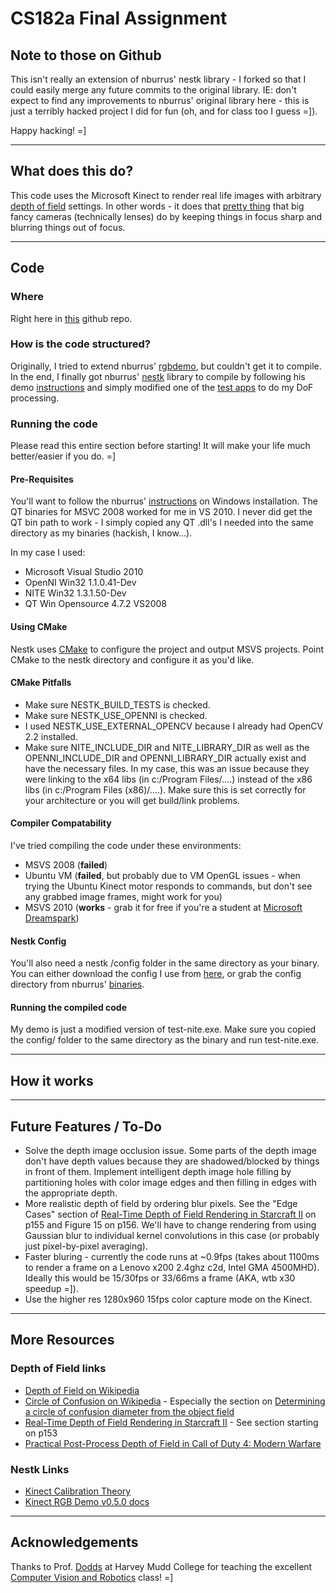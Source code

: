 # CS182a Final Assignment

## Note to those on Github
This isn't really an extension of nburrus' nestk library - I forked so that I could easily merge any future commits to the original library. IE: don't expect to find any improvements to nburrus' original library here - this is just a terribly hacked project I did for fun (oh, and for class too I guess =]). 

Happy hacking! =]

-----

## What does this do?
This code uses the Microsoft Kinect to render real life images with arbitrary [depth of field](http://en.wikipedia.org/wiki/Depth_of_field) settings. In other words - it does that [pretty thing](http://en.wikipedia.org/wiki/File:Shallow_Depth_of_Field_with_Bokeh.jpg) that big fancy cameras (technically lenses) do by keeping things in focus sharp and blurring things out of focus.

-----

## Code

### Where
Right here in [this](https://github.com/ifallacy/nestk) github repo.

### How is the code structured?
Originally, I tried to extend nburrus' [rgbdemo](https://github.com/nburrus/rgbdemo), but couldn't get it to compile. In the end, I finally got nburrus' [nestk](https://github.com/nburrus/nestk) library to compile by following his demo [instructions](http://nicolas.burrus.name/index.php/Research/KinectUseNestk) and simply modified one of the [test apps](https://github.com/ifallacy/nestk/blob/master/tests/test-nite.cpp) to do my DoF processing.

### Running the code

Please read this entire section before starting! It will make your life much better/easier if you do. =]

#### Pre-Requisites
You'll want to follow the nburrus' [instructions](http://nicolas.burrus.name/index.php/Research/KinectRgbDemoV5#tocLink10) on Windows installation. The QT binaries for MSVC 2008 worked for me in VS 2010. I never did get the QT bin path to work - I simply copied any QT .dll's I needed into the same directory as my binaries (hackish, I know...).

In my case I used:

 * Microsoft Visual Studio 2010
 * OpenNI Win32 1.1.0.41-Dev
 * NITE Win32 1.3.1.50-Dev
 * QT Win Opensource 4.7.2 VS2008

#### Using CMake

Nestk uses [CMake](http://www.cmake.org/cmake/resources/software.html) to configure the project and output MSVS projects. Point CMake to the nestk directory and configure it as you'd like.

#### CMake Pitfalls
 * Make sure NESTK\_BUILD\_TESTS is checked.
 * Make sure NESTK\_USE\_OPENNI is checked.
 * I used NESTK\_USE\_EXTERNAL\_OPENCV because I already had OpenCV 2.2 installed.
 * Make sure NITE\_INCLUDE\_DIR and NITE\_LIBRARY\_DIR as well as the OPENNI\_INCLUDE\_DIR and OPENNI\_LIBRARY\_DIR actually exist and have the necessary files. In my case, this was an issue because they were linking to the x64 libs (in c:/Program Files/....) instead of the x86 libs (in c:/Program Files (x86)/....). Make sure this is set correctly for your architecture or you will get build/link problems.

#### Compiler Compatability
I've tried compiling the code under these environments:

 * MSVS 2008 (**failed**)
 * Ubuntu VM (**failed**, but probably due to VM OpenGL issues - when trying the Ubuntu Kinect motor responds to commands, but don't see any grabbed image frames, might work for you)
 * MSVS 2010 (**works** - grab it for free if you're a student at [Microsoft Dreamspark](https://www.dreamspark.com/default.aspx))

#### Nestk Config
You'll also need a nestk /config folder in the same directory as your binary. You can either download the config I use from [here](http://code.fromjeffrey.com/cs182a/asgt4/code/nestk-config.zip), or grab the config directory from nburrus' [binaries](http://nicolas.burrus.name/index.php/Research/KinectRgbDemoV5#tocLink2).

#### Running the compiled code
My demo is just a modified version of test-nite.exe. Make sure you copied the config/ folder to the same directory as the binary and run test-nite.exe.

-----

## How it works

-----

## Future Features / To-Do
 * Solve the depth image occlusion issue. Some parts of the depth image don't have depth values because they are shadowed/blocked by things in front of them. Implement intelligent depth image hole filling by partitioning holes with color image edges and then filling in edges with the appropriate depth.
 * More realistic depth of field by ordering blur pixels. See the "Edge Cases" section of [Real-Time Depth of Field Rendering in Starcraft II](http://developer.amd.com/documentation/presentations/legacy/Chapter05-Filion-StarCraftII.pdf) on p155 and Figure 15 on p156. We'll have to change rendering from using Gaussian blur to individual kernel convolutions in this case (or probably just pixel-by-pixel averaging).
 * Faster bluring - currently the code runs at ~0.9fps (takes about 1100ms to render a frame on a Lenovo x200 2.4ghz c2d, Intel GMA 4500MHD). Ideally this would be 15/30fps or 33/66ms a frame (AKA, wtb x30 speedup =]).
 * Use the higher res 1280x960 15fps color capture mode on the Kinect.

-----

## More Resources

### Depth of Field links
 * [Depth of Field on Wikipedia](http://en.wikipedia.org/wiki/Depth_of_field)
 * [Circle of Confusion on Wikipedia](http://en.wikipedia.org/wiki/Circle_of_confusion) - Especially the section on [Determining a circle of confusion diameter from the object field](http://en.wikipedia.org/wiki/Circle_of_confusion#Determining_a_circle_of_confusion_diameter_from_the_object_field)
 * [Real-Time Depth of Field Rendering in Starcraft II](http://developer.amd.com/documentation/presentations/legacy/Chapter05-Filion-StarCraftII.pdf) - See section starting on p153
 * [Practical Post-Process Depth of Field in Call of Duty 4: Modern Warfare](http://http.developer.nvidia.com/GPUGems3/gpugems3_ch28.html)

### Nestk Links
 * [Kinect Calibration Theory](http://nicolas.burrus.name/index.php/Research/KinectCalibration)
 * [Kinect RGB Demo v0.5.0 docs](http://nicolas.burrus.name/index.php/Research/KinectRgbDemoV5)

-----

## Acknowledgements

Thanks to Prof. [Dodds](http://www.cs.hmc.edu/~dodds/) at Harvey Mudd College for teaching the excellent [Computer Vision and Robotics](http://www.cs.hmc.edu/courses/2011/spring/cs182a/index.html) class! =]
